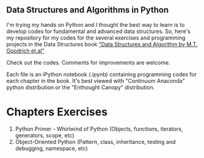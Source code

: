 <h2>Data Structures and Algorithms in Python</h2>

I'm trying my hands on Python and I thought the best way to learn is to develop codes for fundamental and advanced data structures. So, here's my repository for my codes for the several exercises and programming projects in the Data Structures book   ["Data Structures and Algorithm by M.T. Goodrich et.al"](bit.ly/data_structures)

Check out the codes. Comments for improvements are welcome.

Each file is an iPython notebook (.ipynb) containing programming codes for each chapter in the book. It's best viewed with "Continuum Anaconda" python distribution or the "Enthought Canopy" distribution.


Chapters Exercises
==================

1. Python Primer - Whirlwind of Python (Objects, functions, iterators, generators, scope, etc)
2. Object-Oriented Python (Pattern, class, inheritance, testing and debugging, namespace, etc)

